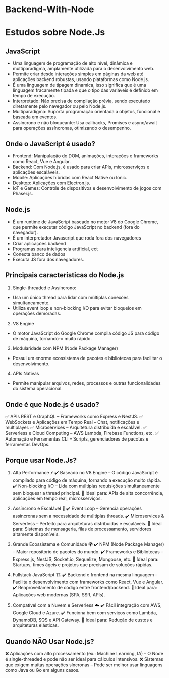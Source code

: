 <h1>Backend-With-Node</h1>

<h1>Estudos sobre Node.Js</h1>

<h2>JavaScript</h2>

- Uma linguagem de programação de alto nível, dinâmica e multiparadigma, amplamente utilizada para o desenvolvimento web.
- Permite criar desde interações simples em páginas da web até aplicações backend robustas, usando plataformas como Node.js.
- É uma linguagem de tipagem dinamica, isso significa que é uma linguagem fracamente tipada e que o tipo das variáveis é definido em tempo de execução.
- Interpretado: Não precisa de compilação prévia, sendo executado diretamente pelo navegador ou pelo Node.js.
- Multiparadigma: Suporta programação orientada a objetos, funcional e baseada em eventos.
- Assíncrono e não bloqueante: Usa callbacks, Promises e async/await para operações assíncronas, otimizando o desempenho.

<h2>Onde o JavaScript é usado?</h2>

- Frontend: Manipulação do DOM, animações, interações e frameworks como React, Vue e Angular.
- Backend: Com Node.js, é usado para criar APIs, microsserviços e aplicações escaláveis.
- Mobile: Aplicações híbridas com React Native ou Ionic.
- Desktop: Aplicações com Electron.js.
- IoT e Games: Controle de dispositivos e desenvolvimento de jogos com Phaser.js.

<h2>Node.js</h2>

-  É um runtime de JavaScript baseado no motor V8 do Google Chrome, que permite executar código JavaScript no backend (fora do navegador).
- É um interpretador Javascript que roda fora dos navegadores
- Criar aplicações backend
- Programas para inteligencia artificial, ect
- Conecta banco de dados
- Executa JS fora dos navegadores.

<h2>Principais caracteristicas do Node.js</h2>

1. Single-threaded e Assíncrono: 
- Usa um único thread para lidar com múltiplas conexões simultaneamente.
- Utiliza event loop e non-blocking I/O para evitar bloqueios em operações demoradas.

2. V8 Engine
- O motor JavaScript do Google Chrome compila código JS para código de máquina, tornando-o muito rápido.

3. Modularidade com NPM (Node Package Manager)
- Possui um enorme ecossistema de pacotes e bibliotecas para facilitar o desenvolvimento.

4. APIs Nativas
- Permite manipular arquivos, redes, processos e outras funcionalidades do sistema operacional.

<h2>Onde é que Node.js é usado?</h2>

✅ APIs REST e GraphQL – Frameworks como Express e NestJS.
✅ WebSockets e Aplicações em Tempo Real – Chat, notificações e multiplayer.
✅ Microservices – Arquitetura distribuída e escalável.
✅ Serverless e Cloud Computing – AWS Lambda, Firebase Functions, etc.
✅ Automação e Ferramentas CLI – Scripts, gerenciadores de pacotes e ferramentas DevOps.

<h2>Porque usar Node.Js?</h2>

1. Alta Performance ⚡
✔️ Baseado no V8 Engine – O código JavaScript é compilado para código de máquina, tornando a execução muito rápida.
✔️ Non-blocking I/O – Lida com múltiplas requisições simultaneamente sem bloquear a thread principal.
📌 Ideal para: APIs de alta concorrência, aplicações em tempo real, microsserviços.

2. Assíncrono e Escalável 🔄
✔️ Event Loop – Gerencia operações assíncronas sem a necessidade de múltiplas threads.
✔️ Microservices & Serverless – Perfeito para arquiteturas distribuídas e escaláveis.
📌 Ideal para: Sistemas de mensageria, filas de processamento, servidores altamente disponíveis.

3. Grande Ecossistema e Comunidade 🌍
✔️ NPM (Node Package Manager) – Maior repositório de pacotes do mundo.
✔️ Frameworks e Bibliotecas – Express.js, NestJS, Socket.io, Sequelize, Mongoose, etc.
📌 Ideal para: Startups, times ágeis e projetos que precisam de soluções rápidas.

4. Fullstack JavaScript 🏗️
✔️ Backend e frontend na mesma linguagem – Facilita o desenvolvimento com frameworks como React, Vue e Angular.
✔️ Reaproveitamento de código entre frontend/backend.
📌 Ideal para: Aplicações web modernas (SPA, SSR, APIs).

5. Compatível com a Nuvem e Serverless ☁️
✔️ Fácil integração com AWS, Google Cloud e Azure.
✔️ Funciona bem com serviços como Lambda, DynamoDB, SQS e API Gateway.
📌 Ideal para: Redução de custos e arquiteturas elásticas.

<h2>Quando NÃO Usar Node.js?</h2>

❌ Aplicações com alto processamento (ex.: Machine Learning, IA) – O Node é single-threaded e pode não ser ideal para cálculos intensivos.
❌ Sistemas que exigem muitas operações síncronas – Pode ser melhor usar linguagens como Java ou Go em alguns casos.